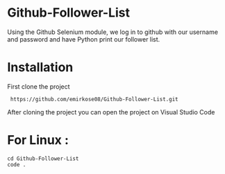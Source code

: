 # Github-Follower-List
Using the Github Selenium module, we log in to github with our username and password and have Python print our follower list.

# Installation

First clone the project
```
 https://github.com/emirkose08/Github-Follower-List.git
```
After cloning the project you can open the project on Visual Studio Code
# For Linux : 
```
cd Github-Follower-List
code .
```
